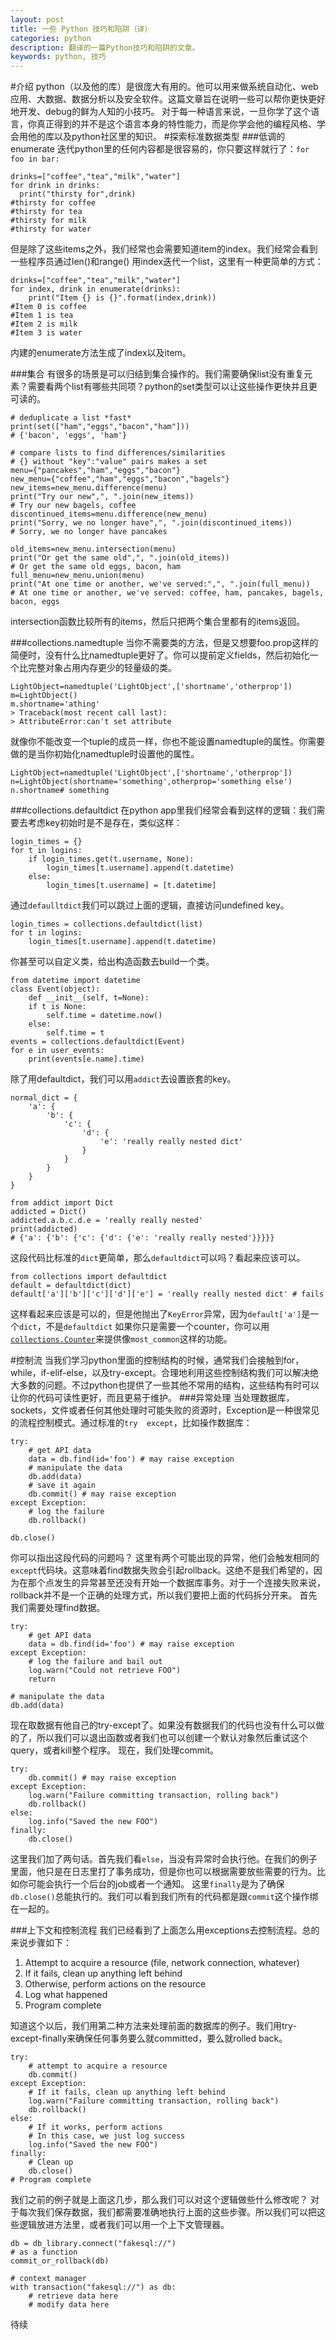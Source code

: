 ```yaml
---
layout: post
title: 一些 Python 技巧和陷阱（译）
categories: python
description: 翻译的一篇Python技巧和陷阱的文章。
keywords: python, 技巧
---
```



#介绍
python（以及他的库）是很庞大有用的。他可以用来做系统自动化、web应用、大数据、数据分析以及安全软件。这篇文章旨在说明一些可以帮你更快更好地开发、debug的鲜为人知的小技巧。
对于每一种语言来说，一旦你学了这个语言，你真正得到的并不是这个语言本身的特性能力，而是你学会他的编程风格、学会用他的库以及python社区里的知识。
#探索标准数据类型
###低调的enumerate
迭代python里的任何内容都是很容易的，你只要这样就行了：```for foo in bar: ```   
```
drinks=["coffee","tea","milk","water"]
for drink in drinks:
  print("thirsty for",drink)
#thirsty for coffee
#thirsty for tea
#thirsty for milk
#thirsty for water
```
但是除了这些items之外，我们经常也会需要知道item的index。我们经常会看到一些程序员通过len()和range() 用index迭代一个list，这里有一种更简单的方式：
```
drinks=["coffee","tea","milk","water"]
for index, drink in enumerate(drinks):
    print("Item {} is {}".format(index,drink))
#Item 0 is coffee
#Item 1 is tea
#Item 2 is milk
#Item 3 is water
```
内建的enumerate方法生成了index以及item。

###集合
有很多的场景是可以归结到集合操作的。我们需要确保list没有重复元素？需要看两个list有哪些共同项？python的set类型可以让这些操作更快并且更可读的。
```
# deduplicate a list *fast*
print(set(["ham","eggs","bacon","ham"]))
# {'bacon', 'eggs', 'ham'}
```
```
# compare lists to find differences/similarities
# {} without "key":"value" pairs makes a set
menu={"pancakes","ham","eggs","bacon"}
new_menu={"coffee","ham","eggs","bacon","bagels"}
new_items=new_menu.difference(menu)
print("Try our new",", ".join(new_items))
# Try our new bagels, coffee
discontinued_items=menu.difference(new_menu)
print("Sorry, we no longer have",", ".join(discontinued_items))
# Sorry, we no longer have pancakes
```
```
old_items=new_menu.intersection(menu)
print("Or get the same old",", ".join(old_items))
# Or get the same old eggs, bacon, ham
full_menu=new_menu.union(menu)
print("At one time or another, we've served:",", ".join(full_menu))
# At one time or another, we've served: coffee, ham, pancakes, bagels, bacon, eggs
```
intersection函数比较所有的items，然后只把两个集合里都有的items返回。

###collections.namedtuple
当你不需要类的方法，但是又想要foo.prop这样的简便时，没有什么比namedtuple更好了。你可以提前定义fields，然后初始化一个比完整对象占用内存更少的轻量级的类。
```
LightObject=namedtuple('LightObject',['shortname','otherprop'])
m=LightObject()
m.shortname='athing'
> Traceback(most recent call last):
> AttributeError:can't set attribute
```
就像你不能改变一个tuple的成员一样，你也不能设置namedtuple的属性。你需要做的是当你初始化namedtuple时设置他的属性。
```
LightObject=namedtuple('LightObject',['shortname','otherprop'])
n=LightObject(shortname='something',otherprop='something else')
n.shortname# something
```
###collections.defaultdict
在python app里我们经常会看到这样的逻辑：我们需要去考虑key初始时是不是存在，类似这样：
```
login_times = {}
for t in logins:
    if login_times.get(t.username, None):
        login_times[t.username].append(t.datetime)
    else:
        login_times[t.username] = [t.datetime]
```
通过```defaulltdict```我们可以跳过上面的逻辑，直接访问undefined key。
```
login_times = collections.defaultdict(list)
for t in logins:
    login_times[t.username].append(t.datetime)
```
你甚至可以自定义类，给出构造函数去build一个类。
```
from datetime import datetime
class Event(object):
    def __init__(self, t=None):
    if t is None:
        self.time = datetime.now()
    else:
        self.time = t
events = collections.defaultdict(Event)
for e in user_events:
    print(events[e.name].time)
```
除了用defaultdict，我们可以用```addict```去设置嵌套的key。
```
normal_dict = {
    'a': {
        'b': {
            'c': {
                'd': {
                    'e': 'really really nested dict'
                }
            }
        }
    }
}

from addict import Dict
addicted = Dict()
addicted.a.b.c.d.e = 'really really nested'
print(addicted)
# {'a': {'b': {'c': {'d': {'e': 'really really nested'}}}}}
```
这段代码比标准的```dict```更简单，那么```defaultdict```可以吗？看起来应该可以。
```
from collections import defaultdict 
default = defaultdict(dict) 
default['a']['b']['c']['d']['e'] = 'really really nested dict' # fails
```
这样看起来应该是可以的，但是他抛出了```KeyError```异常，因为```default['a']```是一个```dict```，不是```defaultdict```
如果你只是需要一个counter，你可以用[```collections.Counter```](https://docs.python.org/3.4/library/collections.html#collections.Counter)来提供像```most_common```这样的功能。

#控制流
当我们学习python里面的控制结构的时候，通常我们会接触到for，while，if-elif-else，以及try-except。合理地利用这些控制结构我们可以解决绝大多数的问题。不过python也提供了一些其他不常用的结构，这些结构有时可以让你的代码可读性更好，而且更易于维护。
###异常处理
当处理数据库，sockets，文件或者任何其他处理时可能失败的资源时，Exception是一种很常见的流程控制模式。通过标准的```try  except```，比如操作数据库：
```
try:
    # get API data
    data = db.find(id='foo') # may raise exception
    # manipulate the data
    db.add(data)
    # save it again
    db.commit() # may raise exception
except Exception:
    # log the failure
    db.rollback()

db.close()
```
你可以指出这段代码的问题吗？
这里有两个可能出现的异常，他们会触发相同的```except```代码块。这意味着find数据失败会引起rollback。这绝不是我们希望的，因为在那个点发生的异常甚至还没有开始一个数据库事务。对于一个连接失败来说，rollback并不是一个正确的处理方式，所以我们要把上面的代码拆分开来。
首先我们需要处理find数据。
```
try:
    # get API data
    data = db.find(id='foo') # may raise exception
except Exception:
    # log the failure and bail out
    log.warn("Could not retrieve FOO")
    return

# manipulate the data
db.add(data)
```
现在取数据有他自己的try-except了。如果没有数据我们的代码也没有什么可以做的了，所以我们可以退出函数或者我们也可以创建一个默认对象然后重试这个query，或者kill整个程序。
现在，我们处理commit。
```
try:
    db.commit() # may raise exception
except Exception:
    log.warn("Failure committing transaction, rolling back")
    db.rollback()
else:
    log.info("Saved the new FOO")
finally:
    db.close()
```
这里我们加了两句话。首先我们看```else```，当没有异常时会执行他。在我们的例子里面，他只是在日志里打了事务成功，但是你也可以根据需要放些需要的行为。比如你可能会执行一个后台的job或者一个通知。
这里```finally```是为了确保```db.close()```总能执行的。我们可以看到我们所有的代码都是跟```commit```这个操作绑在一起的。

###上下文和控制流程
我们已经看到了上面怎么用exceptions去控制流程。总的来说步骤如下：
1. Attempt to acquire a resource (file, network connection, whatever)
2. If it fails, clean up anything left behind
3. Otherwise, perform actions on the resource
4. Log what happened
5. Program complete

知道这个以后，我们用第二种方法来处理前面的数据库的例子。我们用try-except-finally来确保任何事务要么就committed，要么就rolled back。
```
try:
    # attempt to acquire a resource
    db.commit()
except Exception:
    # If it fails, clean up anything left behind
    log.warn("Failure committing transaction, rolling back")
    db.rollback()
else:
    # If it works, perform actions
    # In this case, we just log success
    log.info("Saved the new FOO")
finally:
    # Clean up
    db.close()
# Program complete
```
我们之前的例子就是上面这几步，那么我们可以对这个逻辑做些什么修改呢？
对于每次我们保存数据，我们都需要准确地执行上面的这些步骤。所以我们可以把这些逻辑放进方法里，或者我们可以用一个上下文管理器。
```
db = db_library.connect("fakesql://")
# as a function
commit_or_rollback(db)

# context manager
with transaction("fakesql://") as db:
    # retrieve data here
    # modify data here
```
待续

























